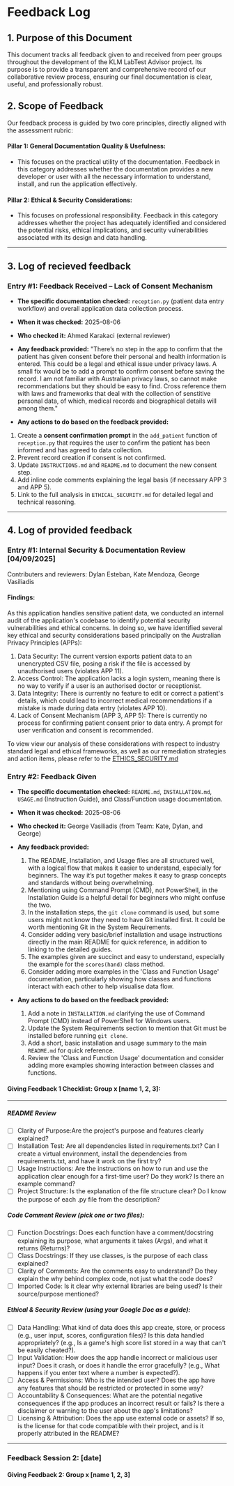 # **Feedback Log**

## **1. Purpose of this Document**
This document tracks all feedback given to and received from peer groups throughout the development of the KLM LabTest Advisor project. Its purpose is to provide a transparent and comprehensive record of our collaborative review process, ensuring our final documentation is clear, useful, and professionally robust.


## **2. Scope of Feedback**

Our feedback process is guided by two core principles, directly aligned with the assessment rubric:

#### **Pillar 1: General Documentation Quality & Usefulness:**
- This focuses on the practical utility of the documentation. Feedback in this category addresses whether the documentation provides a new developer or user with all the necessary information to understand, install, and run the application effectively.

#### **Pillar 2: Ethical & Security Considerations:**
- This focuses on professional responsibility. Feedback in this category addresses whether the project has adequately identified and considered the potential risks, ethical implications, and security vulnerabilities associated with its design and data handling.

----
## **3. Log of recieved feedback**

### Entry #1: Feedback Received – Lack of Consent Mechanism

- **The specific documentation checked:**
`reception.py` (patient data entry workflow) and overall application data collection process.

- **When it was checked:**
2025-08-06

- **Who checked it:**
Ahmed Karakaci (external reviewer)

- **Any feedback provided:**
"There’s no step in the app to confirm that the patient has given consent before their personal and health information is entered. This could be a legal and ethical issue under privacy laws. A small fix would be to add a prompt to confirm consent before saving the record. I am not familiar with Australian privacy laws, so cannot make recommendations but they should be easy to find. Cross reference them with laws and frameworks that deal with the collection of senstitive personal data, of which, medical records and biographical details will among them."

- **Any actions to do based on the feedback provided:**
1. Create a **consent confirmation prompt** in the `add_patient` function of `reception.py` that requires the user to confirm the patient has been informed and has agreed to data collection.
2. Prevent record creation if consent is not confirmed.
3. Update `INSTRUCTIONS.md` and `README.md` to document the new consent step.
4. Add inline code comments explaining the legal basis (if necessary APP 3 and APP 5).
5. Link to the full analysis in `ETHICAL_SECURITY.md` for detailed legal and technical reasoning.

----

## **4. Log of provided feedback**

### **Entry #1: Internal Security & Documentation Review** [04/09/2025]
Contributers and reviewers: Dylan Esteban, Kate Mendoza, George Vasiliadis

#### Findings:
As this application handles sensitive patient data, we conducted an internal audit of the application's codebase to identify potential security vulnerabilities and ethical concerns. In doing so, we have identified several key ethical and security considerations based principally on the Australian Privacy Principles (APPs):

1. Data Security: The current version exports patient data to an unencrypted CSV file, posing a risk if the file is accessed by unauthorised users (violates APP 11).
2. Access Control: The application lacks a login system, meaning there is no way to verify if a user is an authorised doctor or receptionist.
3. Data Integrity: There is currently no feature to edit or correct a patient's details, which could lead to incorrect medical recommendations if a mistake is made during data entry (violates APP 10).
4. Lack of Consent Mechanism (APP 3, APP 5): There is currently no process for confirming patient consent prior to data entry. A prompt for user verification and consent is recommended.

To view view our analysis of these considerations with respect to industry standard legal and ethical frameworks, as well as our remediation strategies and action items, please refer to the [ETHICS_SECURITY.md](ETHICS_SECURITY.md)


### Entry #2: Feedback Given

- **The specific documentation checked:**
  `README.md`, `INSTALLATION.md`, `USAGE.md` (Instruction Guide), and Class/Function usage documentation.

- **When it was checked:**
  2025-08-06

- **Who checked it:**
  George Vasiliadis (from Team: Kate, Dylan, and George)

- **Any feedback provided:**
  1. The README, Installation, and Usage files are all structured well, with a logical flow that makes it easier to understand, especially for beginners. The way it’s put together makes it easy to grasp concepts and standards without being overwhelming.
  2. Mentioning using Command Prompt (CMD), not PowerShell, in the Installation Guide is a helpful detail for beginners who might confuse the two.
  3. In the installation steps, the `git clone` command is used, but some users might not know they need to have Git installed first. It could be worth mentioning Git in the System Requirements.
  4. Consider adding very basic/brief installation and usage instructions directly in the main README for quick reference, in addition to linking to the detailed guides.
  5. The examples given are succinct and easy to understand, especially the example for the `scores(hand)` class method.
  6. Consider adding more examples in the 'Class and Function Usage' documentation, particularly showing how classes and functions interact with each other to help visualise data flow.

- **Any actions to do based on the feedback provided:**
  1. Add a note in `INSTALLATION.md` clarifying the use of Command Prompt (CMD) instead of PowerShell for Windows users.
  2. Update the System Requirements section to mention that Git must be installed before running `git clone`.
  3. Add a short, basic installation and usage summary to the main `README.md` for quick reference.
  4. Review the 'Class and Function Usage' documentation and consider adding more examples showing interaction between classes and functions.











#### **Giving Feedback 1 Checklist: Group x [name 1, 2, 3]:**
----
##### **README Review**
- [ ] Clarity of Purpose:Are the project's purpose and features clearly explained?
- [ ] Installation Test: Are all dependencies listed in requirements.txt? Can I create a virtual environment, install the dependencies from requirements.txt, and have it work on the first try?
- [ ] Usage Instructions: Are the instructions on how to run and use the application clear enough for a first-time user? Do they work? Is there an example command?
- [ ] Project Structure: Is the explanation of the file structure clear? Do I know the purpose of each .py file from the description?

##### **Code Comment Review (pick one or two files):**
-  [ ] Function Docstrings: Does each function have a comment/docstring explaining its purpose, what arguments it takes (Args), and what it returns (Returns)?
-  [ ] Class Docstrings: If they use classes, is the purpose of each class explained?
-  [ ] Clarity of Comments: Are the comments easy to understand? Do they explain the why behind complex code, not just what the code does?
-  [ ] Imported Code: Is it clear why external libraries are being used? Is their source/purpose mentioned?

##### **Ethical & Security Review (using your Google Doc as a guide):**
- [ ] Data Handling: What kind of data does this app create, store, or process (e.g., user input, scores, configuration files)? Is this data handled appropriately? (e.g., Is a game's high score list stored in a way that can't be easily cheated?).
- [ ] Input Validation: How does the app handle incorrect or malicious user input? Does it crash, or does it handle the error gracefully? (e.g., What happens if you enter text where a number is expected?).
- [ ] Access & Permissions: Who is the intended user? Does the app have any features that should be restricted or protected in some way?
- [ ] Accountability & Consequences: What are the potential negative consequences if the app produces an incorrect result or fails? Is there a disclaimer or warning to the user about the app's limitations?
- [ ] Licensing & Attribution: Does the app use external code or assets? If so, is the license for that code compatible with their project, and is it properly attributed in the README?

----
### Feedback Session 2: [date]


#### Giving Feedback 2: Group x [name 1, 2, 3]
